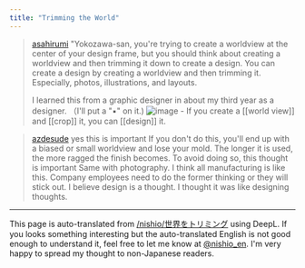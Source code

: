 ```yaml
---
title: "Trimming the World"
---
```


> [asahirumi](https://x.com/asahirumi/status/1782355590037254546) "Yokozawa-san, you're trying to create a worldview at the center of your design frame, but you should think about creating a worldview and then trimming it down to create a design. You can create a design by creating a worldview and then trimming it. Especially, photos, illustrations, and layouts.
>
>  I learned this from a graphic designer in about my third year as a designer. （I'll put a "▪" on it.)
>  ![image](https://gyazo.com/297612e735e3816404e880500f75ede5/thumb/1000)
    - If you create a [[world view]] and [[crop]] it, you can [[design]] it.

> [azdesude](https://x.com/azdesude/status/1782355590037254546) yes this is important
>  If you don't do this, you'll end up with a biased or small worldview and lose your mold.
>  The longer it is used, the more ragged the finish becomes.
>  To avoid doing so, this thought is important
>  Same with photography.
>  I think all manufacturing is like this.
>  Company employees need to do the former thinking or they will stick out.
>  I believe design is a thought.
>  I thought it was like designing thoughts.

---
This page is auto-translated from [/nishio/世界をトリミング](https://scrapbox.io/nishio/世界をトリミング) using DeepL. If you looks something interesting but the auto-translated English is not good enough to understand it, feel free to let me know at [@nishio_en](https://twitter.com/nishio_en). I'm very happy to spread my thought to non-Japanese readers.